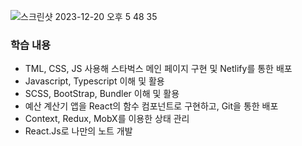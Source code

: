 ![스크린샷 2023-12-20 오후 5 48 35](https://github.com/Heo-y-y/development-blog/assets/112863029/b3d43ee9-a307-4b4c-9e5c-8981f0d4ce1f)

### 학습 내용
- TML, CSS, JS 사용해 스타벅스 메인 페이지 구현 및 Netlify를 통한 배포
- Javascript, Typescript 이해 및 활용
- SCSS, BootStrap, Bundler 이해 및 활용
- 예산 계산기 앱을 React의 함수 컴포넌트로 구현하고, Git을 통한 배포
- Context, Redux, MobX를 이용한 상태 관리
- React.Js로 나만의 노트 개발
